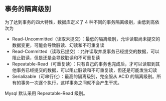 ##  事务的隔离级别

为了达到事务的四大特性，数据库定义了 4 种不同的事务隔离级别，由低到高依次为

- Read-Uncommitted（读取未提交）：最低的隔离级别，允许读取尚未提交的数据变更，可能会导致脏读、幻读和不可重复读
- Read-Committed（读取已提交）：允许读取并发事务已经提交的数据，可以阻止脏读，但是还是会导致脏读和不可重复读
- Repeatable-Read（可重复读）：只有自己的事务也完成后，才可以读取到其他事务已经提交的数据，可以阻止脏读和不可重复读，但还是可能发生幻读
- Serializable（可串行化）：最高的隔离级别，完全服从 ACID 的隔离级别。所有的事务一次逐个执行，这样事务之间就不会产生干扰。

Mysql 默认采用 Repeatable-Read 级别。

